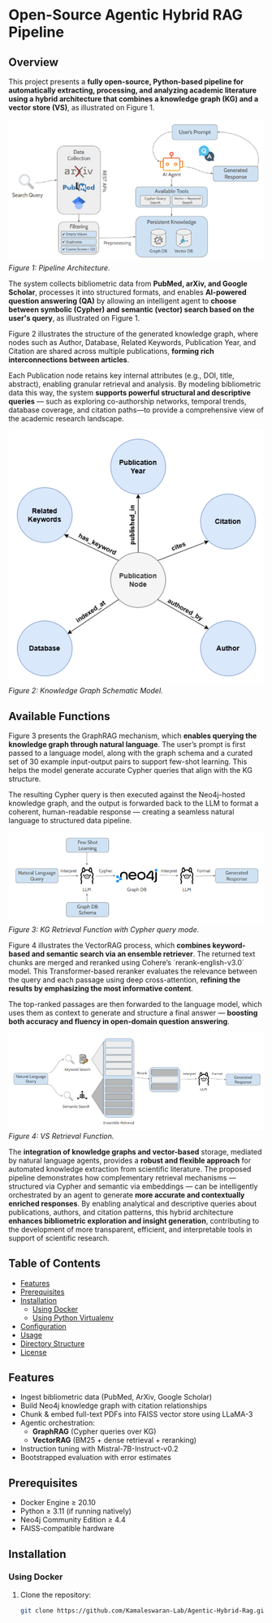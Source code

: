 # Open-Source Agentic Hybrid RAG Pipeline

## Overview
This project presents a **fully open-source, Python-based pipeline for automatically extracting, processing, and analyzing academic literature using a hybrid architecture that combines a knowledge graph (KG) and a vector store (VS)**, as illustrated on Figure 1.

![Pipeline Overview](assets/general_workflow.png)  
*Figure 1: Pipeline Architecture.*  

The system collects bibliometric data from **PubMed, arXiv, and Google Scholar**, processes it into structured formats, and enables **AI-powered question answering (QA)** by allowing an intelligent agent to **choose between symbolic (Cypher) and semantic (vector) search based on the user's query**, as illustrated on Figure 1.

Figure 2 illustrates the structure of the generated knowledge graph, where nodes such as Author, Database, Related Keywords, Publication Year, and Citation are shared across multiple publications, **forming rich interconnections between articles**.

Each Publication node retains key internal attributes (e.g., DOI, title, abstract), enabling granular retrieval and analysis. By modeling bibliometric data this way, the system **supports powerful structural and descriptive queries** — such as exploring co-authorship networks, temporal trends, database coverage, and citation paths—to provide a comprehensive view of the academic research landscape.

![KG](assets/kg.png) 
*Figure 2: Knowledge Graph Schematic Model.*

## Available Functions

Figure 3 presents the GraphRAG mechanism, which **enables querying the knowledge graph through natural language**. The user’s prompt is first passed to a language model, along with the graph schema and a curated set of 30 example input-output pairs to support few-shot learning. This helps the model generate accurate Cypher queries that align with the KG structure.

The resulting Cypher query is then executed against the Neo4j-hosted knowledge graph, and the output is forwarded back to the LLM to format a coherent, human-readable response — creating a seamless natural language to structured data pipeline.

![Cypher](assets/cypher.png) 
*Figure 3: KG Retrieval Function with Cypher query mode.*

Figure 4 illustrates the VectorRAG process, which **combines keyword-based and semantic search via an ensemble retriever**. The returned text chunks are merged and reranked using Cohere’s ´rerank-english-v3.0´ model. This Transformer-based reranker evaluates the relevance between the query and each passage using deep cross-attention, **refining the results by emphasizing the most informative content**.

The top-ranked passages are then forwarded to the language model, which uses them as context to generate and structure a final answer — **boosting both accuracy and fluency in open-domain question answering**.

![VS](assets/sim.png) 
*Figure 4: VS Retrieval Function.*

The **integration of knowledge graphs and vector-based** storage, mediated by natural language agents, provides a **robust and flexible approach** for automated knowledge extraction from scientific literature. The proposed pipeline demonstrates how complementary retrieval mechanisms — structured via Cypher and semantic via embeddings — can be intelligently orchestrated by an agent to generate **more accurate and contextually enriched responses**. By enabling analytical and descriptive queries about publications, authors, and citation patterns, this hybrid architecture **enhances bibliometric exploration and insight generation**, contributing to the development of more transparent, efficient, and interpretable tools in support of scientific research.

## Table of Contents
- [Features](#features)  
- [Prerequisites](#prerequisites)  
- [Installation](#installation)  
  - [Using Docker](#using-docker)  
  - [Using Python Virtualenv](#using-python-virtualenv)  
- [Configuration](#configuration)  
- [Usage](#usage)  
- [Directory Structure](#directory-structure)  
- [License](#license)  

## Features
- Ingest bibliometric data (PubMed, ArXiv, Google Scholar)  
- Build Neo4j knowledge graph with citation relationships  
- Chunk & embed full-text PDFs into FAISS vector store using LLaMA-3  
- Agentic orchestration:  
  - **GraphRAG** (Cypher queries over KG)  
  - **VectorRAG** (BM25 + dense retrieval + reranking)  
- Instruction tuning with Mistral-7B-Instruct-v0.2   
- Bootstrapped evaluation with error estimates  

## Prerequisites
- Docker Engine ≥ 20.10  
- Python ≥ 3.11 (if running natively)  
- Neo4j Community Edition ≥ 4.4  
- FAISS-compatible hardware  

## Installation

### Using Docker
1. Clone the repository:  
   ```bash
   git clone https://github.com/Kamaleswaran-Lab/Agentic-Hybrid-Rag.git
